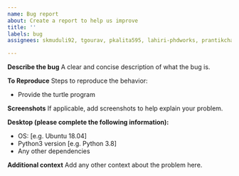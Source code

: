 ```yaml
---
name: Bug report
about: Create a report to help us improve
title: ''
labels: bug
assignees: skmuduli92, tgourav, pkalita595, lahiri-phdworks, prantikchatterjee, Vishalsng112

---
```


**Describe the bug**
A clear and concise description of what the bug is.

**To Reproduce**
Steps to reproduce the behavior:
- Provide the turtle program

**Screenshots**
If applicable, add screenshots to help explain your problem.

**Desktop (please complete the following information):**
 - OS: [e.g. Ubuntu 18.04]
 - Python3 version [e.g. Python 3.8]
 - Any other dependencies 

**Additional context**
Add any other context about the problem here.
